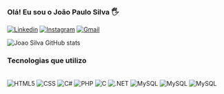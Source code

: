 
### Olá! Eu sou o João Paulo Silva 🖐

[![Linkedin](https://img.shields.io/badge/LinkedIn-0077B5?style=for-the-badge&logo=linkedin&logoColor=white)](https://www.linkedin.com/in/joao-psilva-costa21)
[![Instagram](https://img.shields.io/badge/Instagram-E4405F?style=for-the-badge&logo=instagram&logoColor=white)](https://www.instagram.com/jpaulo.sillva/)
[![Gmail](https://img.shields.io/badge/Gmail-D14836?style=for-the-badge&logo=gmail&logoColor=white)](joao.paulo13186@gmail.com)


![Joao Silva GitHub stats](https://github-readme-stats.vercel.app/api?username=DevJoaoSillva&show_icons=true&theme=tokyonight)

### Tecnologias que utilizo

<div style="display: inline_block"><br/>
    <img align="center" alt="HTML5" src="https://img.shields.io/badge/HTML5-E34F26?style=for-the-badge&logo=html5&logoColor=white">
    <img align="center" alt="CSS" src="https://img.shields.io/badge/CSS3-1572B6?style=for-the-badge&logo=css3&logoColor=white">
    <img align="center" alt="C#" src="https://img.shields.io/badge/C%23-239120?style=for-the-badge&logo=c-sharp&logoColor=white">
    <img align="center" alt="PHP" src="https://img.shields.io/badge/PHP-777BB4?style=for-the-badge&logo=php&logoColor=white">
    <img align="center" alt="C" src="https://img.shields.io/badge/C-00599C?style=for-the-badge&logo=c&logoColor=white">
    <img align="center" alt=".NET" src="https://img.shields.io/badge/.NET-5C2D91?style=for-the-badge&logo=.net&logoColor=white">
    <img align="center" alt="MySQL" src="https://img.shields.io/badge/MySQL-00000F?style=for-the-badge&logo=mysql&logoColor=white">
    <img align="center" alt="MySQL" src="https://img.shields.io/badge/MySQL-00000F?style=for-the-badge&logo=mysql&logoColor=white">
    <img align="center" alt="MySQL" src="https://img.shields.io/badge/PostgreSQL-316192?style=for-the-badge&logo=postgresql&logoColor=white">
</div>

